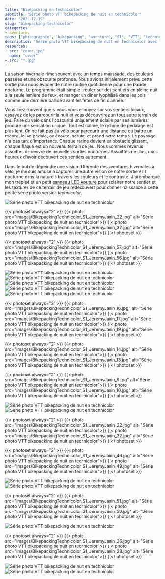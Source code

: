 ```yaml
---
title: "Bikepacking en technicolor"
seotitle: "Série photo VTT bikepacking de nuit en technicolor"
date: "2021-12-19"
slug: "bikepacking-technicolor"
categories:
- aventures
tags: ["photographie", "bikepacking", "aventure", "S1", "VTT", "technicolor","nuit"]
description: "Série photo VTT bikepacking de nuit en technicolor avec l'Aputure MC"
resources:
- src: "cover.jpg"
  name: "cover"
- src: "*.jpg"
---
```

La saison hivernale rime souvent avec un temps maussade, des couleurs passées et une obscurité profonde. Nous avions initialement prévu cette sortie pour nous évader de notre routine quotidienne pour une balade nocturne. Le programme était simple : rouler sur des sentiers en pleine nuit à la seule lumière de feux, et manger un dîner lyophilisé dans les bois comme une dernière balade avant les fêtes de fin d'année.

Vous lirez souvent que si vous vous ennuyez sur vos sentiers locaux, essayez de les parcourir la nuit et vous découvrirez un tout autre terrain de jeu. Faire du vélo dans l'obscurité uniquement éclairé par ses lumières procure une sensation unique. Tout est calme, le rythme de pédalage est plus lent. On ne fait pas du vélo pour parcourir une distance ou battre un record, ici on pédale, on écoute, scrute, et prend notre temps. Le paysage n'a pas tant d'importance. Chaque racine devient un obstacle glissant, chaque flaque est un nouveau terrain de jeu. Nous sommes revenus assoiffés de revivre de nouvelles sorties nocturnes. Assoiffés de plus, mais heureux d'avoir découvert ces sentiers autrement.

Dans le but de dépeindre une vision différente des aventures hivernales à vélo, je me suis amusé à capturer une autre vision de notre sortie VTT nocturne dans la nature à travers les couleurs et le contraste. J'ai embarqué mon trépied et un petit [panneau LED Aputure](https://www.digit-photo.com/APUTURE-MC-Lampe-LED-RGBWW-rAPUTUREMC.html?dpa_id=21) pour éclairer notre sentier et les textures de ce terrain de jeu redécouvert pour donner naissance à cette petite série photo version _technicolor_.

![Série photo VTT bikepacking de nuit en technicolor](images/BikepackingTechnicolor_S1_JeremyJanin_39.jpg)

{{< photoset always="2" >}} {{< photo src="images/BikepackingTechnicolor_S1_JeremyJanin_22.jpg" alt="Série photo VTT bikepacking de nuit en technicolor">}} {{< photo src="images/BikepackingTechnicolor_S1_JeremyJanin_32.jpg" alt="Série photo VTT bikepacking de nuit en technicolor">}} {{</ photoset >}}

{{< photoset always="2" >}} {{< photo src="images/BikepackingTechnicolor_S1_JeremyJanin_57.jpg" alt="Série photo VTT bikepacking de nuit en technicolor">}} {{< photo src="images/BikepackingTechnicolor_S1_JeremyJanin_56.jpg" alt="Série photo VTT bikepacking de nuit en technicolor">}} {{</ photoset >}}

![Série photo VTT bikepacking de nuit en technicolor](images/BikepackingTechnicolor_S1_JeremyJanin_8.jpg)
![Série photo VTT bikepacking de nuit en technicolor](images/BikepackingTechnicolor_S1_JeremyJanin_2.jpg)
![Série photo VTT bikepacking de nuit en technicolor](images/BikepackingTechnicolor_S1_JeremyJanin_29.jpg)
![Série photo VTT bikepacking de nuit en technicolor](images/BikepackingTechnicolor_S1_JeremyJanin_30.jpg)
![Série photo VTT bikepacking de nuit en technicolor](images/BikepackingTechnicolor_S1_JeremyJanin_54.jpg)

{{< photoset always="3" >}} {{< photo src="images/BikepackingTechnicolor_S1_JeremyJanin_16.jpg" alt="Série photo VTT bikepacking de nuit en technicolor">}} {{< photo src="images/BikepackingTechnicolor_S1_JeremyJanin_17.jpg" alt="Série photo VTT bikepacking de nuit en technicolor">}} {{< photo src="images/BikepackingTechnicolor_S1_JeremyJanin_19.jpg" alt="Série photo VTT bikepacking de nuit en technicolor">}} {{</ photoset >}}

{{< photoset always="2" >}} {{< photo src="images/BikepackingTechnicolor_S1_JeremyJanin_14.jpg" alt="Série photo VTT bikepacking de nuit en technicolor">}} {{< photo src="images/BikepackingTechnicolor_S1_JeremyJanin_13.jpg" alt="Série photo VTT bikepacking de nuit en technicolor">}} {{</ photoset >}}

{{< photoset always="2" >}} {{< photo src="images/BikepackingTechnicolor_S1_JeremyJanin_9.jpg" alt="Série photo VTT bikepacking de nuit en technicolor">}} {{< photo src="images/BikepackingTechnicolor_S1_JeremyJanin_10.jpg" alt="Série photo VTT bikepacking de nuit en technicolor">}} {{</ photoset >}}

![Série photo VTT bikepacking de nuit en technicolor](images/BikepackingTechnicolor_S1_JeremyJanin_4.jpg)
![Série photo VTT bikepacking de nuit en technicolor](images/BikepackingTechnicolor_S1_JeremyJanin_45.jpg)

{{< photoset always="2" >}} {{< photo src="images/BikepackingTechnicolor_S1_JeremyJanin_22.jpg" alt="Série photo VTT bikepacking de nuit en technicolor">}} {{< photo src="images/BikepackingTechnicolor_S1_JeremyJanin_32.jpg" alt="Série photo VTT bikepacking de nuit en technicolor">}} {{</ photoset >}}

{{< photoset always="2" >}} {{< photo src="images/BikepackingTechnicolor_S1_JeremyJanin_46.jpg" alt="Série photo VTT bikepacking de nuit en technicolor">}} {{< photo src="images/BikepackingTechnicolor_S1_JeremyJanin_49.jpg" alt="Série photo VTT bikepacking de nuit en technicolor">}} {{</ photoset >}}

![Série photo VTT bikepacking de nuit en technicolor](images/BikepackingTechnicolor_S1_JeremyJanin_48.jpg)
![Série photo VTT bikepacking de nuit en technicolor](images/BikepackingTechnicolor_S1_JeremyJanin_55.jpg)

{{< photoset always="2" >}} {{< photo src="images/BikepackingTechnicolor_S1_JeremyJanin_51.jpg" alt="Série photo VTT bikepacking de nuit en technicolor">}} {{< photo src="images/BikepackingTechnicolor_S1_JeremyJanin_53.jpg" alt="Série photo VTT bikepacking de nuit en technicolor">}} {{</ photoset >}}

![Série photo VTT bikepacking de nuit en technicolor](images/BikepackingTechnicolor_S1_JeremyJanin_23.jpg)

{{< photoset always="2" >}} {{< photo src="images/BikepackingTechnicolor_S1_JeremyJanin_26.jpg" alt="Série photo VTT bikepacking de nuit en technicolor">}} {{< photo src="images/BikepackingTechnicolor_S1_JeremyJanin_28.jpg" alt="Série photo VTT bikepacking de nuit en technicolor">}} {{</ photoset >}}

![Série photo VTT bikepacking de nuit en technicolor](images/BikepackingTechnicolor_S1_JeremyJanin_34.jpg)
![Série photo VTT bikepacking de nuit en technicolor](images/BikepackingTechnicolor_S1_JeremyJanin_41.jpg)
